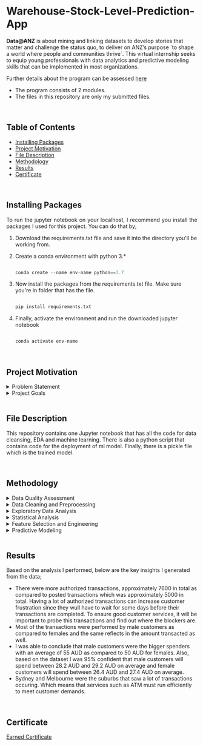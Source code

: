 # Warehouse-Stock-Level-Prediction-App


<p> <b>Data@ANZ</b> is about mining and linking datasets to develop stories that matter and challenge the status quo, to deliver on ANZ’s purpose `to shape a world where people and communities thrive`. This virtual internship seeks to equip young professionals with data analytics and predictive modeling skills that can be implemented in most organizations.

Further details about the program can be assessed [here](https://www.theforage.com/virtual-internships/prototype/ZLJCsrpkHo9pZBJNY/ANZ-Virtual-Internship?ref=tCfFoXSNJ4aLnBQye)</p> 
- The program consists of 2 modules.
- The files in this repository are only my submitted files.

<br>

## Table of Contents
* [Installing Packages](#ip)
* [Project Motivation](#pm)
* [File Description](#fd)
* [Methodology](#md)
* [Results](#re)
* [Certificate](#cf)


<br>

## Installing Packages<a name="ip"></a>
<p style='text-align:justify;'>To run the jupyter notebook on your localhost, I recommend you install the packages I used for this project. You can do that by;</p>

1. Download the requirements.txt file and save it into the directory you'll be working from.
2. Create a conda environment with python 3.*

	```python

	conda create --name env-name python==3.7
	```
3. Now install the packages from the requirements.txt file. Make sure you're in folder that has the file.

	```python

	pip install requirements.txt
	```
4. Finally, activate the environment and run the downloaded jupyter notebook

	```python

	conda activate env-name
	```
<br>

## Project Motivation<a name="pm"></a>
<details>
	<summary>Problem Statement</summary>
	<br>
	<p style='text-align:justify;'>ANZ has a synthesised transaction dataset containing 3 months’ worth of transactions for 100 hypothetical customers. It contains purchases, recurring transactions, and salary transactions. Based on this dataset, ANZ will want to understand the behaviours of their customers and how transactions are undertaken by each hypothetical customer and finally, be able to predict the annual salary of their present and potential customers.</p>

</details>

<details>
	<summary>Project Goals</summary>
	<br>
	<p>In this project, I wanted to achieve 2 main goals and they are;</p>
	<ol>
		<li>Segment dataset and draw unique insights, including visualization of the transaction volume and assessing the effect of any outliers.</li>
		<li>Explore correlation between customer attributes and build a regression and a decision-tree prediction model based on your findings.</li>
	</ol>
</details>

<br>

## File Description <a name="fd"></a>
This repository contains one Jupyter notebook that has all the code for data cleansing, EDA and machine learning. There is also a python script that contains code for the deployment of ml model. Finally, there is a pickle file which is the trained model.

<br>

## Methodology<a name="md"></a>
<details>
	<summary>Data Quality Assessment</summary>
	<br>
	<p style='text-align:justify;'>The first task that I performed under the data preparation step was initial assessment of the quality of data which easily allowed me to properly clean the data. The following were some of the issues discovered;</p>
	<ul>
		<li>Missing values in some of the columns with 2 of those columns having missing values above 40%.</li>
		<li>Discovered some columns will not be needed for the analysis.</li>
		<li>Some of the data types were not properly formatted including the date.</li>
		<li>Spatial coordinates needed to be separated.</li>
	</ul>
</details>

<details>
	<summary>Data Cleaning and Preprocessing</summary>
	<br>
	<p style='text-align:justify;'>In the preprocessing step (usually an iterative process) I cleaned the data based on data quality issues identified. Some of           the task I performed in this step include;</p>
	<ul>
		<li>Handling missing values</li>
		<li>Dropping unneeded columns</li>
		<li>Proper date formatting</li>
		<li>Splitting of spatial data(longitude and latitude column)</li>
	</ul>
</details>

<details>
<summary>Exploratory Data Analysis</summary>
<br>
One of the goals for this project as mentioned earlier was to segment dataset and draw unique insights, including visualization of the transaction volume and assessing the effect of any outliers. Based on this stated goal, I performed any set of anylysis on the cleaned data to obtain insights that helped me to arrive at some plausible conclusions. 

<p>&nbsp;</p>
	
To achieve the first goal, I answered a few questions using both quantitative and graphical methods. Some of the questions are listed below.
	
* Are males performing more transactions as compared to females?
* What is the average spending by the customers?
* Are most of the transactions authorized?
* Between males and females, who spends a lot?
* Which suburb do most of the transactions take place?
* How does spending vary with state?
* How did the average amount spent by customers changed over time ( days, weeks)?	
</details>


<details>
<summary>Statistical Analysis</summary>
<br>
For this task I further looked into the question that was asked about the spending habit of customers based on their gender. I found out that the number of male customers performed a lot of debit transactions than their female counterparts. I therefore needed to clearly conclude without any doubt that males spend more than females and that the difference is not due to chance. To do this I performed hypothesis testing(Welch's t-Test) to draw conclusion on the result.
</details>

<details>
<summary>Feature Selection and Engineering</summary>
<br>
The better I prapare the data for modeling, the better my model will perform. In this task, I properly prepared my data by transforming columns, dropping irrelevant columns, handling missing and categorical values and finally engineering new features. Some of the tasks I performed for this step include;	
	
* Creating and merging new features(annual salary, annual spending and spending ratio)
* Grouped age of customers into bins as well as spending ration
* Computed salary payment freuqency and monthly average salary
* Dropped highly correlated features	
</details>

<details>
<summary>Predictive Modeling</summary>
<br>
To complete this task I went through the various machine learning steps which includes;
	
* Data Loading - In this task I loaded the cleaned data that contained all the engineered features as well as the selected ones.
* Data Understanding - In this step, I used both graphical and quantitative methods to explore the distributions and correlations between customer                attributes.
* Data Splitting - I then went ahead and split the data into train and test data in readiness for modeling.
* Algorithm Evaluation - In this step, I trained various algorithms on a standardized dataset using default parameters and 12-fold cross-validation. 
* Parameter Tuning - The best model turned out to be Ridge Regressor which I later went ahead to tune its parameters for better performance using                   Grid Search.
* Final Model - At this stage, the model was ready to make predictions. The model was able to predict the annual salaries of customers with RMSE of                  8660 and R-score of approximately 90%. 
* Model Understanding -  I wanted to know how the trained model performed and what were the main drivers. I plotted the difference between the y-test and predictions and had a linear relationship which means the model did a good job at predicting the annual salaries.
</details>

<br>

## Results<a name="re"></a>
Based on the analysis I performed, below are the key insights I generated from the data; 

* There were more authorized transactions, approximately 7600 in total as compared to posted transactions which was approximately 5000 in total. Having a lot of authorized transactions can increase customer frustration since they wull have to wait for some days before their transactions are completed. To ensure good customer services, it will be important to probe this transactions and find out where the blockers are.
* Most of the transactions were performed by male customers as compared to females and the same reflects in the amount transacted as well. 
* I was able to conclude that male customers were the bigger spenders with an average of 55 AUD as compared to 50 AUD for females. Also, based on the dataset I was 95% confident that male customers will spend between 28.2 AUD and 29.2 AUD on average and female customers will spend between 26.4 AUD and 27.4 AUD on average.
* Sydney and Melbourne were the suburbs that saw a lot of transactions occuring. Which means that services such as ATM must run efficiently to meet customer demands.
 
<br>

## Certificate<a name="cf"></a> 
[Earned Certificate](https://insidesherpa.s3.amazonaws.com/completion-certificates/ANZ/ZLJCsrpkHo9pZBJNY_ANZ_tCfFoXSNJ4aLnBQye_completion_certificate.pdf)
